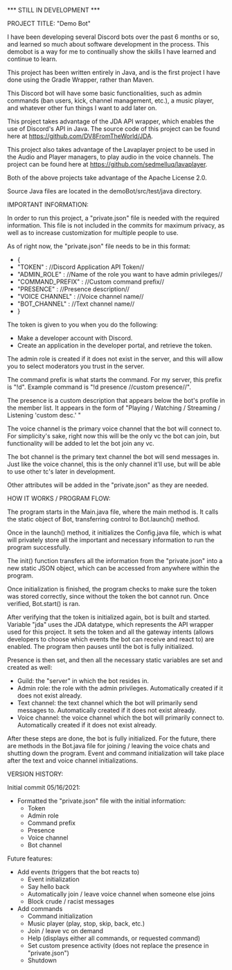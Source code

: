 *** STILL IN DEVELOPMENT ***

PROJECT TITLE: "Demo Bot"

I have been developing several Discord bots over the past 6 months or so, and learned so much about software development in the process. This demobot is a way for me to
  continually show the skills I have learned and continue to learn.
  
This project has been written entirely in Java, and is the first project I have done using the Gradle Wrapper, rather than Maven.

This Discord bot will have some basic functionalities, such as admin commands (ban users, kick, channel management, etc.), a music player, and whatever other fun things I want
  to add later on.
  
This project takes advantage of the JDA API wrapper, which enables the use of Discord's API in Java. The source code of this project can be found here at 
  https://github.com/DV8FromTheWorld/JDA.
  
This project also takes advantage of the Lavaplayer project to be used in the Audio and Player managers, to play audio in the voice channels. The project can be found here
  at https://github.com/sedmelluq/lavaplayer.
  
Both of the above projects take advantage of the Apache License 2.0.

Source Java files are located in the demoBot/src/test/java directory.

IMPORTANT INFORMATION:

In order to run this project, a "private.json" file is needed with the required information. This file is not included in the commits for maximum privacy, as well as
to increase customization for multiple people to use.

As of right now, the "private.json" file needs to be in this format:

* {
*   "TOKEN" : //Discord Application API Token//
*   "ADMIN_ROLE" : //Name of the role you want to have admin privileges//
*   "COMMAND_PREFIX" : //Custom command prefix//
*   "PRESENCE" : //Presence description//
*   "VOICE CHANNEL" : //Voice channel name//
*   "BOT_CHANNEL" : //Text channel name//
* }

The token is given to you when you do the following:
- Make a developer account with Discord.
- Create an application in the developer portal, and retrieve the token. 

The admin role is created if it does not exist in the server, and this will allow you to select moderators you trust in the server.

The command prefix is what starts the command. For my server, this prefix is "!d". Example command is "!d presence //custom presence//".
  
The presence is a custom description that appears below the bot's profile in the member list. It appears in the form of "Playing / Watching / Streaming / Listening
  'custom desc.' "
  
The voice channel is the primary voice channel that the bot will connect to. For simplicity's sake, right now this will be the only vc the bot can join, but functionality will 
  be added to let the bot join any vc.
  
The bot channel is the primary text channel the bot will send messages in. Just like the voice channel, this is the only channel it'll use, but will be able to use other tc's
  later in development.
  
Other attributes will be added in the "private.json" as they are needed.
    
HOW IT WORKS / PROGRAM FLOW:

The program starts in the Main.java file, where the main method is. It calls the static object of Bot, transferring control to Bot.launch() method.

Once in the launch() method, it initializes the Config.java file, which is what will privately store all the important and necessary information to run the program successfully.

The init() function transfers all the information from the "private.json" into a new static JSON object, which can be accessed from anywhere within the program.

Once initialization is finished, the program checks to make sure the token was stored correctly, since without the token the bot cannot run. Once verified, Bot.start() is 
  ran.
 
After verifying that the token is initialized again, bot is built and started. Variable "jda" uses the JDA datatype, which represents the API wrapper used for this project. It sets the token and all the gateway intents (allows developers to choose which events the bot can receive and react to) are enabled. The program then pauses until the bot is fully initialized.

Presence is then set, and then all the necessary static variables are set and created as well:
- Guild: the "server" in which the bot resides in.
- Admin role: the role with the admin privileges. Automatically created if it does not exist already.
- Text channel: the text channel which the bot will primarily send messages to. Automatically created if it does not exist already.
- Voice channel: the voice channel which the bot will primarily connect to. Automatically created if it does not exist already.

After these steps are done, the bot is fully initialized. For the future, there are methods in the Bot.java file for joining / leaving the voice chats and shutting down the
  program. Event and command initialization will take place after the text and voice channel initializations.

VERSION HISTORY:

Initial commit 05/16/2021:
- Formatted the "private.json" file with the initial information:
  - Token
  - Admin role
  - Command prefix
  - Presence
  - Voice channel
  - Bot channel

Future features:
- Add events (triggers that the bot reacts to)
  - Event initialization
  - Say hello back
  - Automatically join / leave voice channel when someone else joins
  - Block crude / racist messages
- Add commands
  - Command initialization
  - Music player (play, stop, skip, back, etc.)
  - Join / leave vc on demand
  - Help (displays either all commands, or requested command)
  - Set custom presence activity (does not replace the presence in "private.json")
  - Shutdown
